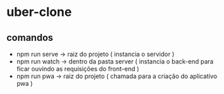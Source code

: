 # uber-clone

## comandos 
- npm run serve -> raiz do projeto ( instancia o servidor )
- npm run watch -> dentro da pasta server ( instancia o back-end para ficar ouvindo as requisições do front-end )
- npm run pwa -> raiz do projeto ( chamada para a criação do aplicativo pwa ) 